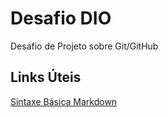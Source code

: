 # Desafio DIO
Desafio de Projeto sobre Git/GitHub

## Links Úteis
[Sintaxe Básica Markdown](https://markdownguide.offshoot.io/basic-syntax/)
